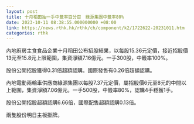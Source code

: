 ```yaml
---
layout: post
title: 十月稻田抽一手中籤率百分百　綠源集團中籤率80%
date: 2023-10-11 08:38:55.000000000 +08:00
link: https://news.rthk.hk/rthk/ch/component/k2/1722622-20231011.htm
categories: rthk
---
```


內地廚房主食食品企業十月稻田公布招股結果，以每股15.36元定價，接近招股價13元至15.8元上限範圍，集資淨額7.16億元。一手300股，中籤率100%。

股份公開招股獲得0.31倍超額認購。國際發售有0.26倍超額認購。

內地電動兩輪車供應商綠源集團以每股7.37元定價，屬招股價6元至8元的中間以上範圍，集資淨額7.06億元。一手500股，中籤率80%，認購4手穩獲1手。

股份公開招股超額認購6.66倍，國際配售超額認購0.13倍。

兩隻股份明日主板掛牌。
